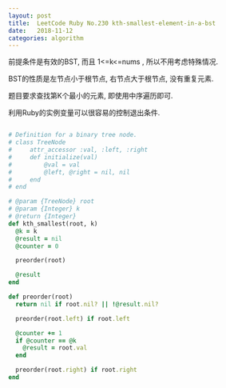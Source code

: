 ```yaml
---
layout: post
title:  LeetCode Ruby No.230 kth-smallest-element-in-a-bst  
date:   2018-11-12
categories: algorithm
---
```


前提条件是有效的BST, 而且 1<=k<=nums , 所以不用考虑特殊情况.

BST的性质是左节点小于根节点, 右节点大于根节点, 没有重复元素.

题目要求查找第K个最小的元素, 即使用中序遍历即可. 

利用Ruby的实例变量可以很容易的控制退出条件.


```ruby

# Definition for a binary tree node.
# class TreeNode
#     attr_accessor :val, :left, :right
#     def initialize(val)
#         @val = val
#         @left, @right = nil, nil
#     end
# end

# @param {TreeNode} root
# @param {Integer} k
# @return {Integer}
def kth_smallest(root, k)
  @k = k
  @result = nil
  @counter = 0

  preorder(root)

  @result
end

def preorder(root)
  return nil if root.nil? || !@result.nil?

  preorder(root.left) if root.left

  @counter += 1
  if @counter == @k
    @result = root.val
  end

  preorder(root.right) if root.right
end

```